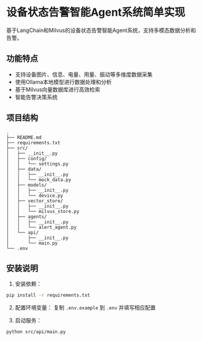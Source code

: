 # 设备状态告警智能Agent系统简单实现

基于LangChain和Milvus的设备状态告警智能Agent系统，支持多模态数据分析和告警。

## 功能特点

- 支持设备图片、信息、电量、用量、振动等多维度数据采集
- 使用Ollama本地模型进行数据处理和分析
- 基于Milvus向量数据库进行高效检索
- 智能告警决策系统

## 项目结构

```
.
├── README.md
├── requirements.txt
├── src/
│   ├── __init__.py
│   ├── config/
│   │   └── settings.py
│   ├── data/
│   │   ├── __init__.py
│   │   └── mock_data.py
│   ├── models/
│   │   ├── __init__.py
│   │   └── device.py
│   ├── vector_store/
│   │   ├── __init__.py
│   │   └── milvus_store.py
│   ├── agents/
│   │   ├── __init__.py
│   │   └── alert_agent.py
│   └── api/
│       ├── __init__.py
│       └── main.py
└── .env
```

## 安装说明

1. 安装依赖：
```bash
pip install -r requirements.txt
```

2. 配置环境变量：
复制 `.env.example` 到 `.env` 并填写相应配置

3. 启动服务：
```bash
python src/api/main.py
```